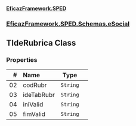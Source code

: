 #### [EficazFramework.SPED](EficazFrameworkSPED.md 'EficazFramework SPED')
### [EficazFramework.SPED.Schemas.eSocial](EficazFramework.SPED.Schemas.eSocial.md 'EficazFramework.SPED.Schemas.eSocial')

## TIdeRubrica Class
### Properties

| # | Name | Type | |
| ---: | :--- | :---: | :--- |
| 02 | codRubr | `String` |  |
| 03 | ideTabRubr | `String` |  |
| 04 | iniValid | `String` |  |
| 05 | fimValid | `String` |  |
